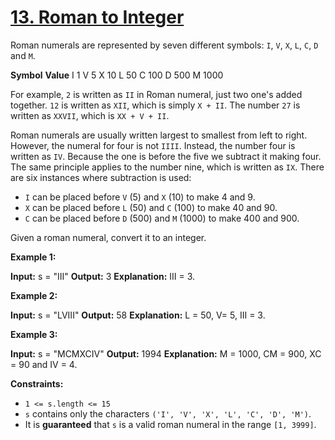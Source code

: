 # [13. Roman to Integer](https://leetcode.com/problems/roman-to-integer/)
Roman numerals are represented by seven different symbols: `I`,  `V`,  `X`,  `L`,  `C`,  `D`  and  `M`.

**Symbol**       **Value**
I             1
V             5
X             10
L             50
C             100
D             500
M             1000

For example, `2`  is written as  `II` in Roman numeral, just two one's added together.  `12`  is written as `XII`, which is simply  `X + II`. The number  `27`  is written as  `XXVII`, which is  `XX + V + II`.

Roman numerals are usually written largest to smallest from left to right. However, the numeral for four is not  `IIII`. Instead, the number four is written as  `IV`. Because the one is before the five we subtract it making four. The same principle applies to the number nine, which is written as  `IX`. There are six instances where subtraction is used:

-   `I`  can be placed before  `V`  (5) and  `X`  (10) to make 4 and 9.
-   `X`  can be placed before  `L`  (50) and  `C`  (100) to make 40 and 90.
-   `C`  can be placed before  `D`  (500) and  `M`  (1000) to make 400 and 900.

Given a roman numeral, convert it to an integer.

**Example 1:**

**Input:** s = "III"
**Output:** 3
**Explanation:** III = 3.

**Example 2:**

**Input:** s = "LVIII"
**Output:** 58
**Explanation:** L = 50, V= 5, III = 3.

**Example 3:**

**Input:** s = "MCMXCIV"
**Output:** 1994
**Explanation:** M = 1000, CM = 900, XC = 90 and IV = 4.

**Constraints:**

-   `1 <= s.length <= 15`
-   `s`  contains only the characters  `('I', 'V', 'X', 'L', 'C', 'D', 'M')`.
-   It is  **guaranteed** that  `s`  is a valid roman numeral in the range  `[1, 3999]`.